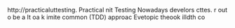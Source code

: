
http://practicaluttesting.
Practical nit Testing 
Nowadays develors cttes.  r out o be a
It   oa  k imite common     (TDD) approac Evetopic  theook  illdth co













